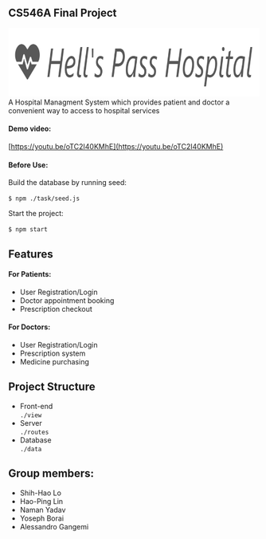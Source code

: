 ## CS546A Final Project
<img src="resources/logo.PNG" width="825px" height="137px"></img>
<br>
A Hospital Managment System which provides patient and doctor a convenient way to access to hospital services

#### Demo video:
[https://youtu.be/oTC2I40KMhE](https://youtu.be/oTC2I40KMhE)

#### Before Use:
Build the database by running seed: <br>

`$ npm ./task/seed.js`

Start the project: <br>

`$ npm start`

## Features
#### For Patients:
* User Registration/Login
* Doctor appointment booking
* Prescription checkout
#### For Doctors:
* User Registration/Login
* Prescription system
* Medicine purchasing

## Project Structure
* Front-end <br>
`./view`
* Server <br>
`./routes`
* Database <br>
`./data`

## Group members:
* Shih-Hao Lo
* Hao-Ping Lin
* Naman Yadav
* Yoseph Borai
* Alessandro Gangemi
